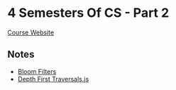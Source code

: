 # 4 Semesters Of CS - Part 2

[Course Website](https://btholt.github.io/four-semesters-of-cs-part-two/)


## Notes

* [Bloom Filters](./src/BloomFilter.js)
* [Depth First Traversals.js](./src/DepthFirstTraversals.js)